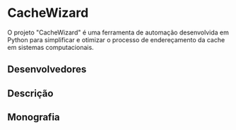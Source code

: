 # CacheWizard
 O projeto "CacheWizard" é uma ferramenta de automação desenvolvida em Python para simplificar e otimizar o processo de endereçamento da cache em sistemas computacionais. 

## Desenvolvedores

## Descrição

## Monografia
